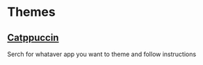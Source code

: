 # Themes

## [Catppuccin](https://github.com/catppuccin)

Serch for whataver app you want to theme and follow instructions
